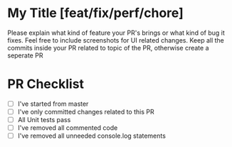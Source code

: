 # My Title [feat/fix/perf/chore]

Please explain what kind of feature your PR's brings or what kind of bug it fixes. Feel free to include screenshots for UI related changes. Keep all the commits inside your PR
related to topic of the PR, otherwise create a seperate PR

# PR Checklist

- [ ] I've started from master
- [ ] I've only committed changes related to this PR
- [ ] All Unit tests pass
- [ ] I've removed all commented code
- [ ] I've removed all unneeded console.log statements
